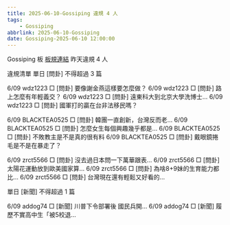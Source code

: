 ```yaml
---
title: 2025-06-10-Gossiping 違規 4 人
tags:
    - Gossiping
abbrlink: 2025-06-10-Gossiping
date: Gossiping-2025-06-10 12:00:00
---
```

Gossiping 板 [板規連結](https://www.ptt.cc/bbs/Gossiping/M.1637425085.A.07D.html)
昨天違規 4 人
<!-- more -->

違規清單
單日 [問卦] 不得超過 3 篇

6/09 wdz1223 □ [問卦] 要像謝金燕這樣要怎麼做？
6/09 wdz1223 □ [問卦] 路上怎麼有年輕義交？
6/09 wdz1223 □ [問卦] 遠東科大到北京大學洗博士…
6/09 wdz1223 □ [問卦] 國軍打的贏在台非法移民嗎？

6/09 BLACKTEA0525 □ [問卦] 韓團一直創新，台灣反而老…
6/09 BLACKTEA0525 □ [問卦] 怎麼女生每個興趣幾乎都是…
6/09 BLACKTEA0525 □ [問卦] 不敗教主是不是真的很有料
6/09 BLACKTEA0525 □ [問卦] 戴眼鏡捲毛是不是在暴走了？

6/09 zrct5566 □ [問卦] 沒去過日本問一下萬華跟表…
6/09 zrct5566 □ [問卦] 太陽花運動放到歐美國家算…
6/09 zrct5566 □ [問卦] 為啥8+9妹的生育能力都比…
6/09 zrct5566 □ [問卦] 台灣現在還有輕鬆又好看的…

單日 [新聞] 不得超過 1 篇

6/09 addog74 □ [新聞] 川普下令部署後 國民兵開…
6/09 addog74 □ [新聞] 履歷不實高中生「被5校退…